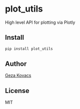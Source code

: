 # plot_utils

High level API for plotting via Plotly

## Install

```bash
pip install plot_utils
```

## Author

[Geza Kovacs](https://github.com/gkovacs)

## License

MIT
